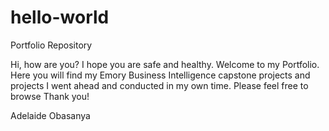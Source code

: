 # hello-world
Portfolio Repository

Hi, how are you? I hope you are safe and healthy. 
Welcome to my Portfolio. 
Here you will find my Emory Business Intelligence capstone projects 
and projects I went ahead and conducted in my own time. 
Please feel free to browse 
Thank you! 

Adelaide Obasanya 
